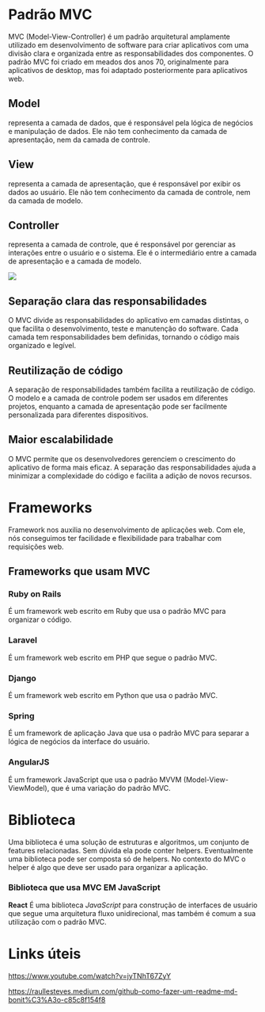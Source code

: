 <!-- conceito padrão mvc -->

# Padrão MVC
MVC (Model-View-Controller) é um padrão arquitetural amplamente utilizado em desenvolvimento de software para criar aplicativos com uma divisão clara e organizada entre as responsabilidades dos componentes. O padrão MVC foi criado em meados dos anos 70, originalmente para aplicativos de desktop, mas foi adaptado posteriormente para aplicativos web.

## Model
representa a camada de dados, que é responsável pela lógica de negócios e manipulação de dados. Ele não tem conhecimento da camada de apresentação, nem da camada de controle.

## View
representa a camada de apresentação, que é responsável por exibir os dados ao usuário. Ele não tem conhecimento da camada de controle, nem da camada de modelo.

## Controller
representa a camada de controle, que é responsável por gerenciar as interações entre o usuário e o sistema. Ele é o intermediário entre a camada de apresentação e a camada de modelo.

![](https://www.usandopy.com/media/uploads/2023/03/22/pt-cover-website-22.png)           

## Separação clara das responsabilidades
O MVC divide as responsabilidades do aplicativo em camadas distintas, o que facilita o desenvolvimento, teste e manutenção do software. Cada camada tem responsabilidades bem definidas, tornando o código mais organizado e legível.

## Reutilização de código
A separação de responsabilidades também facilita a reutilização de código. O modelo e a camada de controle podem ser usados em diferentes projetos, enquanto a camada de apresentação pode ser facilmente personalizada para diferentes dispositivos.

## Maior escalabilidade
O MVC permite que os desenvolvedores gerenciem o crescimento do aplicativo de forma mais eficaz. A separação das responsabilidades ajuda a minimizar a complexidade do código e facilita a adição de novos recursos.


<!-- conceito framework -->
# Frameworks
Framework nos auxilia no desenvolvimento de aplicações web. Com ele, nós conseguimos ter facilidade e flexibilidade para trabalhar com requisições web.

## Frameworks que usam MVC

### Ruby on Rails
É um framework web escrito em Ruby que usa o padrão MVC para organizar o código.

### Laravel
É um framework web escrito em PHP que segue o padrão MVC.

### Django
É um framework web escrito em Python que usa o padrão MVC.

### Spring
É um framework de aplicação Java que usa o padrão MVC para separar a lógica de negócios da interface do usuário.

### AngularJS
É um framework JavaScript que usa o padrão MVVM (Model-View-ViewModel), que é uma variação do padrão MVC.



<!-- conceito biblioteca -->
# Biblioteca 

Uma biblioteca é uma solução de estruturas e algoritmos, um conjunto de features relacionadas. Sem dúvida ela pode conter helpers. Eventualmente uma biblioteca pode ser composta só de helpers. No contexto do MVC o helper é algo que deve ser usado para organizar a aplicação.

### Biblioteca que usa MVC EM JavaScript 
**React**
É uma biblioteca *JavaScript* para construção de interfaces de usuário que segue uma arquitetura fluxo unidirecional, mas também é comum a sua utilização com o padrão MVC.



# Links úteis
https://www.youtube.com/watch?v=jyTNhT67ZyY

https://raullesteves.medium.com/github-como-fazer-um-readme-md-bonit%C3%A3o-c85c8f154f8
